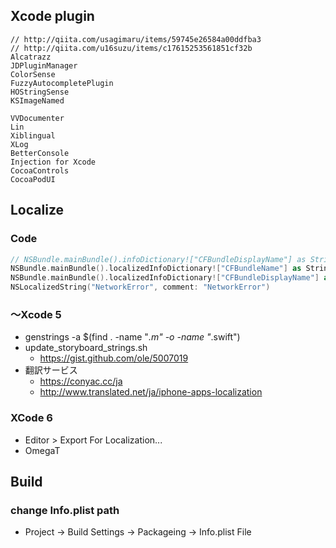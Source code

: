 ## Xcode plugin

```
// http://qiita.com/usagimaru/items/59745e26584a00ddfba3
// http://qiita.com/u16suzu/items/c17615253561851cf32b
Alcatrazz
JDPluginManager
ColorSense
FuzzyAutocompletePlugin
HOStringSense
KSImageNamed

VVDocumenter
Lin
Xiblingual
XLog
BetterConsole
Injection for Xcode
CocoaControls
CocoaPodUI
```

## Localize
### Code

```swift
// NSBundle.mainBundle().infoDictionary!["CFBundleDisplayName"] as String!
NSBundle.mainBundle().localizedInfoDictionary!["CFBundleName"] as String!
NSBundle.mainBundle().localizedInfoDictionary!["CFBundleDisplayName"] as String!
NSLocalizedString("NetworkError", comment: "NetworkError")
```

### 〜Xcode 5
- genstrings -a $(find . -name "*.m" -o -name "*.swift")
- update_storyboard_strings.sh
	- https://gist.github.com/ole/5007019
- 翻訳サービス
	- https://conyac.cc/ja
	- http://www.translated.net/ja/iphone-apps-localization

### XCode 6
- Editor > Export For Localization...
- OmegaT


## Build
### change Info.plist path
- Project -> Build Settings -> Packageing -> Info.plist File

